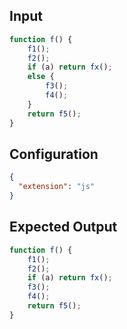 
## Input
```javascript input
function f() {
    f1();
    f2();
    if (a) return fx();
    else {
        f3();
        f4();
    }
    return f5();
}
```

## Configuration
```json configuration
{
  "extension": "js"
}
```

## Expected Output
```javascript expected output
function f() {
    f1();
    f2();
    if (a) return fx();
    f3();
    f4();
    return f5();
}
```
